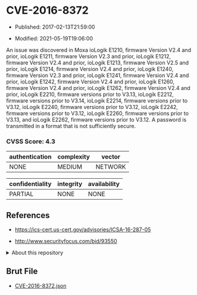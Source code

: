 # CVE-2016-8372

- Published: 2017-02-13T21:59:00

- Modified: 2021-05-19T19:06:00

An issue was discovered in Moxa ioLogik E1210, firmware Version V2.4 and prior, ioLogik E1211, firmware Version V2.3 and prior, ioLogik E1212, firmware Version V2.4 and prior, ioLogik E1213, firmware Version V2.5 and prior, ioLogik E1214, firmware Version V2.4 and prior, ioLogik E1240, firmware Version V2.3 and prior, ioLogik E1241, firmware Version V2.4 and prior, ioLogik E1242, firmware Version V2.4 and prior, ioLogik E1260, firmware Version V2.4 and prior, ioLogik E1262, firmware Version V2.4 and prior, ioLogik E2210, firmware versions prior to V3.13, ioLogik E2212, firmware versions prior to V3.14, ioLogik E2214, firmware versions prior to V3.12, ioLogik E2240, firmware versions prior to V3.12, ioLogik E2242, firmware versions prior to V3.12, ioLogik E2260, firmware versions prior to V3.13, and ioLogik E2262, firmware versions prior to V3.12. A password is transmitted in a format that is not sufficiently secure.

### CVSS Score: **4.3**

| authentication | complexity | vector |
| --- | --- | --- |
| NONE | MEDIUM | NETWORK |

| confidentiality | integrity | availability |
| --- | --- | --- |
| PARTIAL | NONE | NONE |

## References

* https://ics-cert.us-cert.gov/advisories/ICSA-16-287-05

* http://www.securityfocus.com/bid/93550

<details>
<summary>About this repository</summary> 

  This repository is part of the project [Live Hack CVE](https://github.com/Live-Hack-CVE). Main website can be found [www.live-hack.org](https://www.live-hack.org) 
  
  Made by [Sn0wAlice](https://github.com/Sn0wAlice) for the people that care about security and need to have a feed of the latest CVEs. Hope you enjoy it, don't forget to star the repo and follow me on [Twitter](https://twitter.com/Sn0wAlice) and [Github](https://github.com/Sn0wAlice). And that is my [personnal website](https://www.alice-snow.me/)

  - [Home Page](https://github.com/Live-Hack-CVE)
  - [Framework](https://github.com/Live-Hack-CVE/cve-framework)
  - [CVE database](https://github.com/Live-Hack-CVE/full_database)
  - [Changelog](https://github.com/Live-Hack-CVE/Changelog)
</details>

## Brut File

* [CVE-2016-8372.json](https://raw.githubusercontent.com/Live-Hack-CVE/full_database/main/cves/2016/CVE-2016-8372.json)


